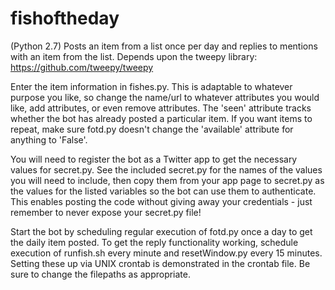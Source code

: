 # fishoftheday
(Python 2.7) Posts an item from a list once per day and replies to mentions with an item from the list. Depends upon the tweepy library: https://github.com/tweepy/tweepy

Enter the item information in fishes.py. This is adaptable to whatever purpose you like, so change the name/url to whatever attributes you would like, add attributes, or even remove attributes. The 'seen' attribute tracks whether the bot has already posted a particular item. If you want items to repeat, make sure fotd.py doesn't change the 'available' attribute for anything to 'False'.

You will need to register the bot as a Twitter app to get the necessary values for secret.py. See the included secret.py for the names of the values you will need to include, then copy them from your app page to secret.py as the values for the listed variables so the bot can use them to authenticate. This enables posting the code without giving away your credentials - just remember to never expose your secret.py file!

Start the bot by scheduling regular execution of fotd.py once a day to get the daily item posted. To get the reply functionality working, schedule execution of runfish.sh every minute and resetWindow.py every 15 minutes. Setting these up via UNIX crontab is demonstrated in the crontab file. Be sure to change the filepaths as appropriate.

